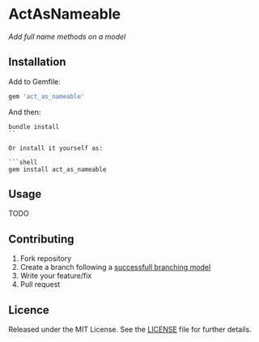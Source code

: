 # ActAsNameable

*Add full name methods on a model*

## Installation

Add to Gemfile:

```ruby
gem 'act_as_nameable'
```

And then:

```shell
bundle install
``

Or install it yourself as:

```shell
gem install act_as_nameable
```

## Usage

TODO

## Contributing

1. Fork repository
2. Create a branch following a [successfull branching model](http://nvie.com/posts/a-successful-git-branching-model/)
3. Write your feature/fix
4. Pull request

## Licence

Released under the MIT License. See the [LICENSE](https://github.com/caedes/act_as_nameable/blob/master/LICENSE.md) file for further details.
